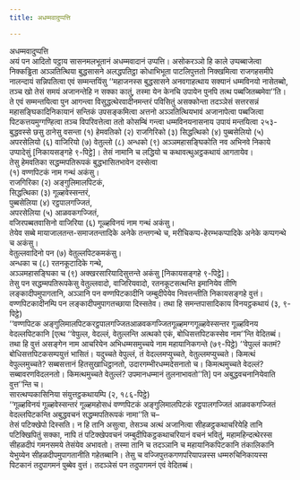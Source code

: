 ```yaml
---
title: अधम्मवादुप्पत्ति

---
```

अधम्मवादुप्पत्ति  
अयं पन आदितो पट्ठाय सासनमलभूतानं अधम्मवादानं उप्पत्ति। असोकरञ्ञो हि काले उप्पब्बाजेत्वा निक्कड्ढिता अञ्ञतित्थिया बुद्धसासने अलद्धपतिट्ठा कोधाभिभूता पाटलिपुत्ततो निक्खमित्वा राजगहसमीपे नालन्दायं सन्निपतित्वा एवं सम्मन्तयिंसु ‘‘महाजनस्स बुद्धसासने अनवगाहत्थाय सक्यानं धम्मविनयो नासेतब्बो, तञ्च खो तेसं समयं अजानन्तेहि न सक्का कातुं, तस्मा येन केनचि उपायेन पुनपि तत्थ पब्बजितब्बमेवा’’ति। ते एवं सम्मन्तयित्वा पुन आगन्त्वा विसुद्धत्थेरवादीनमन्तरं पविसितुं असक्कोन्ता तदञ्ञेसं सत्तरसन्नं महासङ्घिकादिनिकायानं सन्तिकं उपसङ्कमित्वा अत्तनो अञ्ञतित्थियभावं अजानापेत्वा पब्बजित्वा पिटकत्तयमुग्गण्हित्वा तञ्च विपरिवत्तेत्वा ततो कोसम्बिं गन्त्वा धम्मविनयनासनाय उपायं मन्तयित्वा २५३-बुद्धवस्से छसु ठानेसु वसन्ता (१) हेमवतिको (२) राजगिरिको (३) सिद्धत्थिको (४) पुब्बसेलियो (५) अपरसेलियो (६) वाजिरियो (७) वेतुल्लो (८) अन्धको (९) अञ्ञमहासङ्घिकोति नव अभिनवे निकाये उप्पादेसुं [निकायसङ्गहे ९-पिट्ठे]। तेसं नामानि च लद्धियो च कथावत्थुअट्ठकथायं आगतायेव।  
तेसु हेमवतिका सद्धम्मपतिरूपकं बुद्धभासितभावेन दस्सेत्वा  
(१) वण्णपिटकं नाम गन्थं अकंसु।  
राजगिरिका (२) अङ्गुलिमालपिटकं,  
सिद्धत्थिका (३) गूळ्हवेस्सन्तरं,  
पुब्बसेलिया (४) रट्ठपालगज्जितं,  
अपरसेलिया (५) आळवकगज्जितं,  
वजिरपब्बतवासिनो वाजिरिया (६) गूळ्हविनयं नाम गन्थं अकंसु।  
तेयेव सब्बे मायाजालतन्त-समाजतन्तादिके अनेके तन्तगन्थे च, मरीचिकप्प-हेरम्भकप्पादिके अनेके कप्पगन्थे च अकंसु।  
वेतुल्लवादिनो पन (७) वेतुल्लपिटकमकंसु।  
अन्धका च (८) रतनकूटादिके गन्थे,  
अञ्ञमहासङ्घिका च (९) अक्खरसारियादिसुत्तन्ते अकंसु [निकायसङ्गहे ९-पिट्ठे]।  
तेसु पन सद्धम्मपतिरूपकेसु वेतुल्लवादो, वाजिरियवादो, रतनकूटसत्थन्ति इमानियेव तीणि लङ्कादीपमुपागतानि, अञ्ञानि पन वण्णपिटकादीनि जम्बुदीपेयेव निवत्तन्तीति निकायसङ्गहे वुत्तं। वण्णपिटकादीनम्पि पन लङ्कादीपमुपागतच्छाया दिस्सतेव। तथा हि समन्तपासादिकाय विनयट्ठकथायं (३, ९-पिट्ठे)  
‘‘वण्णपिटक अङ्गुलिमालपिटकरट्ठपालगज्जितआळवकगज्जितगूळ्हमग्गगूळ्हवेस्सन्तर गूळ्हविनय वेदल्लपिटकानि [एत्थ ‘‘वेपुल्ल, वेदल्लं, वेतुल्लन्ति अत्थको एकं, बोधिसत्तपिटकस्सेव नाम’’न्ति वेदितब्बं। तथा हि वुत्तं असङ्गेन नाम आचरियेन अभिधम्मसमुच्चये नाम महायानिकगन्ते (७९-पिट्ठे) ‘‘वेपुल्लं कतमं? बोधिसत्तपिटकसम्पयुत्तं भासितं। यदुच्चते वेपुल्लं, तं वेदल्लमप्युच्चते, वेतुल्लमप्युच्चते। किमत्थं वेपुल्लमुच्चते? सब्बसत्तानं हितसुखाधिट्ठानतो, उदारगम्भीरधम्मदेसनातो च। किमत्थमुच्चते वेदल्लं? सब्बावरणविदलनतो। किमत्थमुच्चते वेतुल्लं? उपमानधम्मानं तुलनाभावतो’’ति] पन अबुद्धवचनानियेवाति वुत्त’’न्ति च।  
सारत्थप्पकासिनिया संयुत्तट्ठकथायम्पि (२, १८६-पिट्ठे)  
‘‘गूळ्हविनयं गूळ्हवेस्सन्तरं गूळ्हमहोसधं वण्णपिटकं अङ्गुलिमालपिटकं रट्ठपालगज्जितं आळवकगज्जितं वेदल्लपिटकन्ति अबुद्धवचनं सद्धम्मपतिरूपकं नामा’’ति च–  
तेसं पटिक्खेपो दिस्सति। न हि तानि असुत्वा, तेसञ्च अत्थं अजानित्वा सीहळट्ठकथाचरियेहि तानि पटिक्खिपितुं सक्का, नापि तं पटिक्खेपवचनं जम्बुदीपिकट्ठकथाचरियानं वचनं भवितुं, महामहिन्दत्थेरस्स सीहळदीपं गमनसमये तेसंयेव अभावतो। तस्मा तानि च तदञ्ञानि च महायानिकपिटकानि तंकालिकानि येभुय्येन सीहळदीपमुपागतानीति गहेतब्बानि। तेसु च वज्जिपुत्तकगणपरियापन्नस्स धम्मरुचिनिकायस्स पिटकानं तदुपागमनं पुब्बेव वुत्तं। तदञ्ञेसं पन तदुपागमनं एवं वेदितब्बं।  